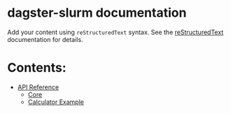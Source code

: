 <!-- dagster-slurm documentation master file, created by
sphinx-quickstart on Sun Aug 10 10:06:26 2025.
You can adapt this file completely to your liking, but it should at least
contain the root `toctree` directive. -->

# dagster-slurm documentation

Add your content using `reStructuredText` syntax. See the
[reStructuredText](https://www.sphinx-doc.org/en/master/usage/restructuredtext/index.html)
documentation for details.

# Contents:

* [API Reference](api.md)
  * [Core](api.md#core)
  * [Calculator Example](api.md#calculator-example)
